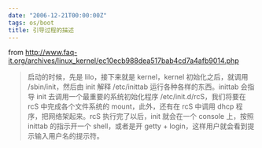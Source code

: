 ```yaml
---
date: "2006-12-21T00:00:00Z"
tags: os/boot
title: 引导过程的描述
---
```


from http://www.faq-it.org/archives/linux_kernel/ec10ecb988dea517bab4cd7a4afb9014.php

> 启动的时候，先是 lilo，接下来就是 kernel，kernel 初始化之后，就调用 /sbin/init，然后由 init 解释 /etc/inittab 运行各种各样的东西。inittab 会指导 init 去调用一个最重要的系统初始化程序 /etc/init.d/rcS，我们将要在 rcS 中完成各个文件系统的 mount，此外，还有在 rcS 中调用 dhcp 程序，把网络架起来。rcS 执行完了以后，init 就会在一个 console 上，按照 inittab 的指示开一个 shell，或者是开 getty + login，这样用户就会看到提示输入用户名的提示符。
